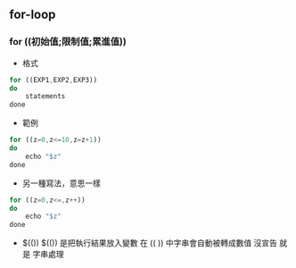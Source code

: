 ## for-loop


### for ((初始值;限制值;累進值))
* 格式
```js
for ((EXP1,EXP2,EXP3))
do
    statements
done
```

* 範例
```js
for ((z=0,z<=10,z=z+1))
do
    echo "$z"
done
```
* 另一種寫法，意思一樣
```js
for ((z=0,z<=,z++))
do
    echo "$z"
done
```

* $(())
$(()) 是把執行結果放入變數
在 ((   )) 中字串會自動被轉成數值
沒宣告 就是 字串處理

